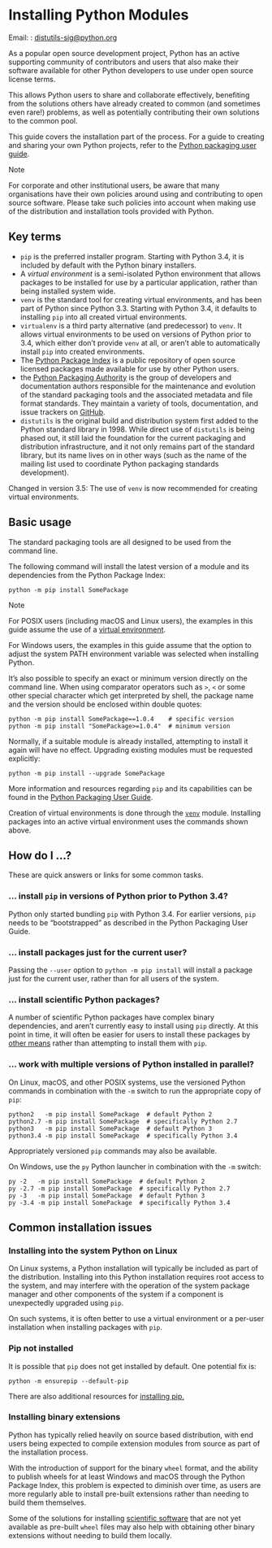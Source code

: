 Installing Python Modules
=========================

Email:
:   [distutils-sig@python.org](mailto:distutils-sig%40python.org)

As a popular open source development project, Python has an active
supporting community of contributors and users that also make their software
available for other Python developers to use under open source license terms.

This allows Python users to share and collaborate effectively, benefiting
from the solutions others have already created to common (and sometimes
even rare!) problems, as well as potentially contributing their own
solutions to the common pool.

This guide covers the installation part of the process. For a guide to
creating and sharing your own Python projects, refer to the
[Python packaging user guide](https://packaging.python.org/en/latest/tutorials/packaging-projects/).

Note

For corporate and other institutional users, be aware that many
organisations have their own policies around using and contributing to
open source software. Please take such policies into account when making
use of the distribution and installation tools provided with Python.

Key terms
---------

* `pip` is the preferred installer program. Starting with Python 3.4, it
  is included by default with the Python binary installers.
* A *virtual environment* is a semi-isolated Python environment that allows
  packages to be installed for use by a particular application, rather than
  being installed system wide.
* `venv` is the standard tool for creating virtual environments, and has
  been part of Python since Python 3.3. Starting with Python 3.4, it
  defaults to installing `pip` into all created virtual environments.
* `virtualenv` is a third party alternative (and predecessor) to
  `venv`. It allows virtual environments to be used on versions of
  Python prior to 3.4, which either don’t provide `venv` at all, or
  aren’t able to automatically install `pip` into created environments.
* The [Python Package Index](https://pypi.org) is a public
  repository of open source licensed packages made available for use by
  other Python users.
* the [Python Packaging Authority](https://www.pypa.io/) is the group of
  developers and documentation authors responsible for the maintenance and
  evolution of the standard packaging tools and the associated metadata and
  file format standards. They maintain a variety of tools, documentation,
  and issue trackers on [GitHub](https://github.com/pypa).
* `distutils` is the original build and distribution system first added to
  the Python standard library in 1998. While direct use of `distutils` is
  being phased out, it still laid the foundation for the current packaging
  and distribution infrastructure, and it not only remains part of the
  standard library, but its name lives on in other ways (such as the name
  of the mailing list used to coordinate Python packaging standards
  development).

Changed in version 3.5: The use of `venv` is now recommended for creating virtual environments.

Basic usage
-----------

The standard packaging tools are all designed to be used from the command
line.

The following command will install the latest version of a module and its
dependencies from the Python Package Index:

```
python -m pip install SomePackage

```

Note

For POSIX users (including macOS and Linux users), the examples in
this guide assume the use of a [virtual environment](../glossary.html#term-virtual-environment).

For Windows users, the examples in this guide assume that the option to
adjust the system PATH environment variable was selected when installing
Python.

It’s also possible to specify an exact or minimum version directly on the
command line. When using comparator operators such as `>`, `<` or some other
special character which get interpreted by shell, the package name and the
version should be enclosed within double quotes:

```
python -m pip install SomePackage==1.0.4    # specific version
python -m pip install "SomePackage>=1.0.4"  # minimum version

```

Normally, if a suitable module is already installed, attempting to install
it again will have no effect. Upgrading existing modules must be requested
explicitly:

```
python -m pip install --upgrade SomePackage

```

More information and resources regarding `pip` and its capabilities can be
found in the [Python Packaging User Guide](https://packaging.python.org).

Creation of virtual environments is done through the [`venv`](../library/venv.html#module-venv "venv: Creation of virtual environments.") module.
Installing packages into an active virtual environment uses the commands shown
above.

How do I …?
-----------

These are quick answers or links for some common tasks.

### … install `pip` in versions of Python prior to Python 3.4?

Python only started bundling `pip` with Python 3.4. For earlier versions,
`pip` needs to be “bootstrapped” as described in the Python Packaging
User Guide.

### … install packages just for the current user?

Passing the `--user` option to `python -m pip install` will install a
package just for the current user, rather than for all users of the system.

### … install scientific Python packages?

A number of scientific Python packages have complex binary dependencies, and
aren’t currently easy to install using `pip` directly. At this point in
time, it will often be easier for users to install these packages by
[other means](https://packaging.python.org/science/)
rather than attempting to install them with `pip`.

### … work with multiple versions of Python installed in parallel?

On Linux, macOS, and other POSIX systems, use the versioned Python commands
in combination with the `-m` switch to run the appropriate copy of
`pip`:

```
python2   -m pip install SomePackage  # default Python 2
python2.7 -m pip install SomePackage  # specifically Python 2.7
python3   -m pip install SomePackage  # default Python 3
python3.4 -m pip install SomePackage  # specifically Python 3.4

```

Appropriately versioned `pip` commands may also be available.

On Windows, use the `py` Python launcher in combination with the `-m`
switch:

```
py -2   -m pip install SomePackage  # default Python 2
py -2.7 -m pip install SomePackage  # specifically Python 2.7
py -3   -m pip install SomePackage  # default Python 3
py -3.4 -m pip install SomePackage  # specifically Python 3.4

```

Common installation issues
--------------------------

### Installing into the system Python on Linux

On Linux systems, a Python installation will typically be included as part
of the distribution. Installing into this Python installation requires
root access to the system, and may interfere with the operation of the
system package manager and other components of the system if a component
is unexpectedly upgraded using `pip`.

On such systems, it is often better to use a virtual environment or a
per-user installation when installing packages with `pip`.

### Pip not installed

It is possible that `pip` does not get installed by default. One potential fix is:

```
python -m ensurepip --default-pip

```

There are also additional resources for [installing pip.](https://packaging.python.org/en/latest/tutorials/installing-packages/#ensure-pip-setuptools-and-wheel-are-up-to-date)

### Installing binary extensions

Python has typically relied heavily on source based distribution, with end
users being expected to compile extension modules from source as part of
the installation process.

With the introduction of support for the binary `wheel` format, and the
ability to publish wheels for at least Windows and macOS through the
Python Package Index, this problem is expected to diminish over time,
as users are more regularly able to install pre-built extensions rather
than needing to build them themselves.

Some of the solutions for installing [scientific software](https://packaging.python.org/science/)
that are not yet available as pre-built `wheel` files may also help with
obtaining other binary extensions without needing to build them locally.